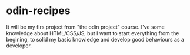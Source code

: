 # odin-recipes

It will be my firs project from "the odin project" course. I've some knowledge about HTML/CSS/JS, but I want to start everything from the begining, to solid my basic knowledge and develop good behaviours as a developer.

